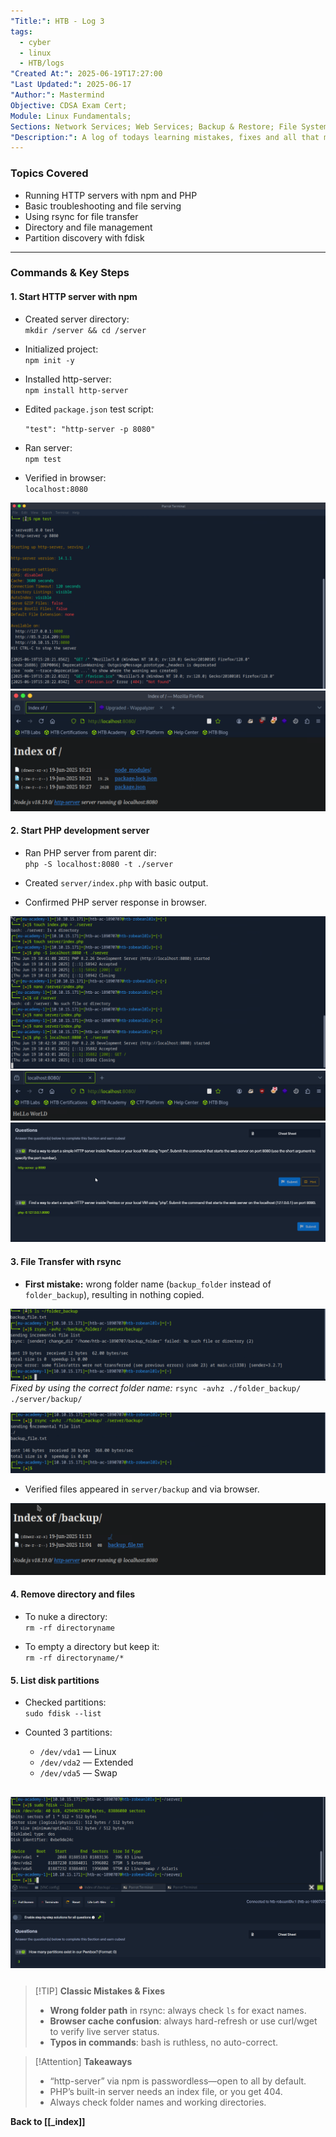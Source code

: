 ```yaml
---
"Title:": HTB - Log 3
tags:
  - cyber
  - linux
  - HTB/logs
"Created At:": 2025-06-19T17:27:00
"Last Updated:": 2025-06-17
"Author:": Mastermind
Objective: CDSA Exam Cert;
Module: Linux Fundamentals;
Sections: Network Services; Web Services; Backup & Restore; File System Management;
"Description:": A log of todays learning mistakes, fixes and all that mess.
---
```

### **Topics Covered**

- Running HTTP servers with npm and PHP
- Basic troubleshooting and file serving
- Using rsync for file transfer
- Directory and file management
- Partition discovery with fdisk

---

### **Commands & Key Steps**

#### **1. Start HTTP server with npm**

- Created server directory:  
    `mkdir /server && cd /server`
    
- Initialized project:  
    `npm init -y`
    
- Installed http-server:  
    `npm install http-server`
    
- Edited `package.json` test script:
    
    `"test": "http-server -p 8080"`
    
- Ran server:  
    `npm test`
    
- Verified in browser:  
    `localhost:8080`
    
![](../portfolio/screenshots/brave_CZ6k6aHzGr.png)
![](../portfolio/screenshots/brave_Os3StIlUoN.png)

#### **2. Start PHP development server**

- Ran PHP server from parent dir:  
    `php -S localhost:8080 -t ./server`
    
- Created `server/index.php` with basic output.
    
- Confirmed PHP server response in browser.
    
![](../portfolio/screenshots/brave_2dlNtwM7q7.png)
![](../portfolio/screenshots/brave_ffYFOaVEA1.png)
![](../portfolio/screenshots/brave_U0IvdhH2J8.png)
#### **3. File Transfer with rsync**

- **First mistake:** wrong folder name (`backup_folder` instead of `folder_backup`), resulting in nothing copied.  

![](../portfolio/screenshots/brave_151Q2N5nWG.png)
    _Fixed by using the correct folder name:_
    `rsync -avhz ./folder_backup/ ./server/backup/`

![](../portfolio/screenshots/brave_4N2FsQLkFx.png)

- Verified files appeared in `server/backup` and via browser.

![](../portfolio/screenshots/brave_GaeSYu7WYH.png)

#### **4. Remove directory and files**

- To nuke a directory:  
    `rm -rf directoryname`
    
- To empty a directory but keep it:  
    `rm -rf directoryname/*`
    

#### **5. List disk partitions**

- Checked partitions:  
    `sudo fdisk --list`
    
- Counted 3 partitions:
    - `/dev/vda1` — Linux
    - `/dev/vda2` — Extended
    - `/dev/vda5` — Swap
    
![](../portfolio/screenshots/brave_mxPtO9Tp8v.png)
---
### 

> [!TIP] **Classic Mistakes & Fixes**
> - **Wrong folder path** in rsync: always check `ls` for exact names.
> - **Browser cache confusion**: always hard-refresh or use curl/wget to verify live server status.
> - **Typos in commands**: bash is ruthless, no auto-correct.

> [!Attention] **Takeaways**
>  - “http-server” via npm is passwordless—open to all by default.
>  - PHP’s built-in server needs an index file, or you get 404.
>  - Always check folder names and working directories.  

**Back to [[_index]]**
